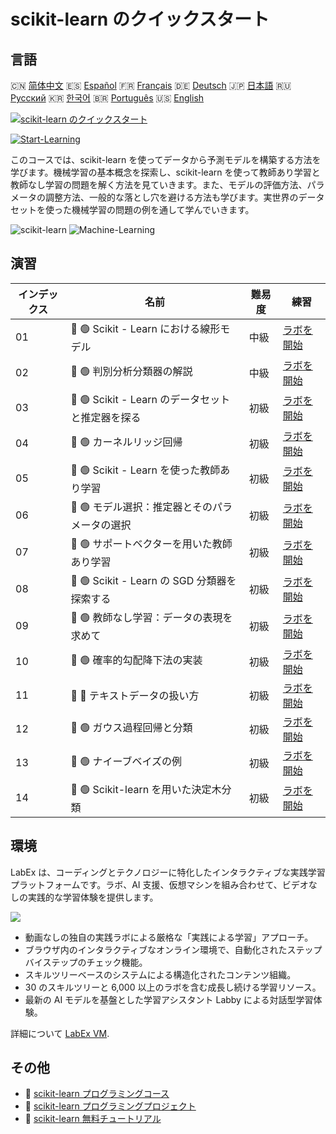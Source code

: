 # scikit-learn のクイックスタート

## 言語

🇨🇳 [简体中文](README_zh.md) 🇪🇸 [Español](README_es.md) 🇫🇷 [Français](README_fr.md) 🇩🇪 [Deutsch](README_de.md) 🇯🇵 [日本語](README_ja.md) 🇷🇺 [Русский](README_ru.md) 🇰🇷 [한국어](README_ko.md) 🇧🇷 [Português](README_pt.md) 🇺🇸 [English](README.md) 

[![scikit-learn のクイックスタート](https://cover-creator.labex.io/quick-start-with-scikit-learn.png?lang=ja)](https://labex.io/ja/courses/quick-start-with-scikit-learn)

[![Start-Learning](https://img.shields.io/badge/Start-Learning-whitesmoke?style=for-the-badge)](https://labex.io/ja/courses/quick-start-with-scikit-learn)

このコースでは、scikit-learn を使ってデータから予測モデルを構築する方法を学びます。機械学習の基本概念を探索し、scikit-learn を使って教師あり学習と教師なし学習の問題を解く方法を見ていきます。また、モデルの評価方法、パラメータの調整方法、一般的な落とし穴を避ける方法も学びます。実世界のデータセットを使った機械学習の問題の例を通して学んでいきます。

![scikit-learn](https://img.shields.io/badge/scikit-learn-whitesmoke?style=for-the-badge&logo=scikit-learn)
![Machine-Learning](https://img.shields.io/badge/Machine-Learning-whitesmoke?style=for-the-badge&logo=machine-learning)


## 演習

|   インデックス | 名前                                              | 難易度   | 練習                                                                                                                                      |
|----------------|---------------------------------------------------|----------|-------------------------------------------------------------------------------------------------------------------------------------------|
|             01 | 📖 🟢 Scikit - Learn における線形モデル           | 中級     | <a target='_blank' href='https://labex.io/ja/tutorials/ml-linear-models-in-scikit-learn-71093'>ラボを開始</a>                             |
|             02 | 📖 🟢 判別分析分類器の解説                        | 中級     | <a target='_blank' href='https://labex.io/ja/tutorials/ml-discriminant-analysis-classifiers-explained-71094'>ラボを開始</a>               |
|             03 | 📖 🟢 Scikit - Learn のデータセットと推定器を探る | 初級     | <a target='_blank' href='https://labex.io/ja/tutorials/ml-exploring-scikit-learn-datasets-and-estimators-71095'>ラボを開始</a>            |
|             04 | 📖 🟢 カーネルリッジ回帰                          | 初級     | <a target='_blank' href='https://labex.io/ja/tutorials/ml-kernel-ridge-regression-71096'>ラボを開始</a>                                   |
|             05 | 📖 🟢 Scikit - Learn を使った教師あり学習         | 初級     | <a target='_blank' href='https://labex.io/ja/tutorials/ml-supervised-learning-with-scikit-learn-71097'>ラボを開始</a>                     |
|             06 | 📖 🟢 モデル選択：推定器とそのパラメータの選択    | 初級     | <a target='_blank' href='https://labex.io/ja/tutorials/ml-model-selection-choosing-estimators-and-their-parameters-71098'>ラボを開始</a>  |
|             07 | 📖 🟢 サポートベクターを用いた教師あり学習        | 初級     | <a target='_blank' href='https://labex.io/ja/tutorials/ml-supervised-learning-with-support-vectors-71099'>ラボを開始</a>                  |
|             08 | 📖 🟢 Scikit - Learn の SGD 分類器を探索する      | 初級     | <a target='_blank' href='https://labex.io/ja/tutorials/ml-exploring-scikit-learn-sgd-classifiers-71100'>ラボを開始</a>                    |
|             09 | 📖 🟢 教師なし学習：データの表現を求めて          | 初級     | <a target='_blank' href='https://labex.io/ja/tutorials/ml-unsupervised-learning-seeking-representations-of-the-data-71101'>ラボを開始</a> |
|             10 | 📖 🟢 確率的勾配降下法の実装                      | 初級     | <a target='_blank' href='https://labex.io/ja/tutorials/ml-implementing-stochastic-gradient-descent-71102'>ラボを開始</a>                  |
|             11 | 📖 🔵 テキストデータの扱い方                      | 初級     | <a target='_blank' href='https://labex.io/ja/tutorials/ml-working-with-text-data-71103'>ラボを開始</a>                                    |
|             12 | 📖 🟢 ガウス過程回帰と分類                        | 初級     | <a target='_blank' href='https://labex.io/ja/tutorials/ml-gaussian-process-regression-and-classification-71104'>ラボを開始</a>            |
|             13 | 📖 🟢 ナイーブベイズの例                          | 初級     | <a target='_blank' href='https://labex.io/ja/tutorials/ml-naive-bayes-example-71106'>ラボを開始</a>                                       |
|             14 | 📖 🟢 Scikit-learn を用いた決定木分類             | 初級     | <a target='_blank' href='https://labex.io/ja/tutorials/ml-decision-tree-classification-with-scikit-learn-71107'>ラボを開始</a>            |

## 環境

LabEx は、コーディングとテクノロジーに特化したインタラクティブな実践学習プラットフォームです。ラボ、AI 支援、仮想マシンを組み合わせて、ビデオなしの実践的な学習体験を提供します。

![](https://tutorial-screenshot.getvm.io/images/vm-1725247253.png)

- 動画なしの独自の実践ラボによる厳格な「実践による学習」アプローチ。
- ブラウザ内のインタラクティブなオンライン環境で、自動化されたステップバイステップのチェック機能。
- スキルツリーベースのシステムによる構造化されたコンテンツ組織。
- 30 のスキルツリーと 6,000 以上のラボを含む成長し続ける学習リソース。
- 最新の AI モデルを基盤とした学習アシスタント Labby による対話型学習体験。

詳細について [LabEx VM](https://support.labex.io/using-labex/virtual-machine).

## その他

- 🔗 [scikit-learn プログラミングコース](https://github.com/labex-labs/awesome-programming-courses)
- 🔗 [scikit-learn プログラミングプロジェクト](https://github.com/labex-labs/awesome-programming-projects)
- 🔗 [scikit-learn 無料チュートリアル](https://github.com/labex-labs/sklearn-free-tutorials)

